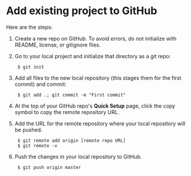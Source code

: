 # Add existing project to GitHub

Here are the steps:

1. Create a new repo on GitHub. To avoid errors, do not initialize with README,
license, or gitignore files.

2. Go to your local project and initialize that directory as a git repo:

        $ git init

3. Add all files to the new local repository (this stages them for the first
commit) and commit:

        $ git add .; git commit -m "First commit"

4. At the top of your GitHub repo's **Quick Setup** page, click the copy symbol
to copy the remote repository URL.

5. Add the URL for the remote repository where your local repository will be
pushed.

        $ git remote add origin [remote repo URL]
        $ git remote -v

6. Push the changes in your local repository to GitHub.

        $ git push origin master